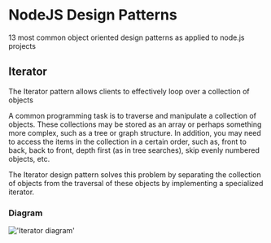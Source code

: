 # NodeJS Design Patterns
13 most common object oriented design patterns as applied to node.js projects

## Iterator
The Iterator pattern allows clients to effectively loop over a collection of objects

A common programming task is to traverse and manipulate a collection of objects. These collections may be stored as an array or perhaps something more complex, such as a tree or graph structure. In addition, you may need to access the items in the collection in a certain order, such as, front to back, back to front, depth first (as in tree searches), skip evenly numbered objects, etc.

The Iterator design pattern solves this problem by separating the collection of objects from the traversal of these objects by implementing a specialized iterator.


### Diagram
!['Iterator diagram'](https://www.dofactory.com/img/diagrams/javascript/javascript-iterator.jpg)
